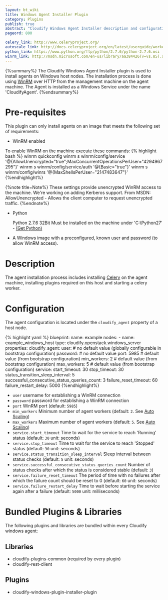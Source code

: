 ```yaml
---
layout: bt_wiki
title: Windows Agent Installer Plugin
category: Plugins
publish: true
abstract: "Cloudify Windows Agent Installer description and configuration"
pageord: 800

celery_link: http://www.celeryproject.org/
autoscale_link: http://docs.celeryproject.org/en/latest/userguide/workers.html#autoscaling
python_link: https://www.python.org/ftp/python/2.7.6/python-2.7.6.msi
winrm_link: http://msdn.microsoft.com/en-us/library/aa384426(v=vs.85).aspx
---
```


{%summary%} The Cloudify Windows Agent Installer plugin is used to install agents on Windows host nodes.
The installation process is done using [WinRM]({{page.winrm_link}}) over HTTP from the management machine on the agent machine.
The Agent is installed as a Windows Service under the name 'CloudifyAgent'.
{%endsummary%}

# Pre-requisites

This plugin can only install agents on an image that meets the following set of requirements:

* WinRM enabled

To enable WinRM on the machine execute these commands:
{% highlight bash %}
winrm quickconfig
winrm s winrm/config/service '@{AllowUnencrypted="true";MaxConcurrentOperationsPerUser="4294967295"}'
winrm s winrm/config/service/auth '@{Basic="true"}'
winrm s winrm/config/winrs '@{MaxShellsPerUser="2147483647"}'
{%endhighlight%}

{%note title=Note%}
These settings provide unencrypted WinRM access to the machine. We're working on adding Kerberos support.
From MSDN: AllowUnencrypted - Allows the client computer to request unencrypted traffic.
{%endnote%}

* Python

   Python 2.7.6 32Bit Must be installed on the machine under 'C:\Python27' - [(Get Python)]({{page.python_link}})

* A Windows image with a preconfigured, known user and password (to allow WinRM access).


# Description

The agent installation process includes installing [Celery]({{page.celery_link}})
on the agent machine, installing plugins required on this host and starting a celery worker.


# Configuration

The agent configuration is located under the `cloudify_agent` property of a host node.

{% highlight yaml %}
blueprint:
  name: example
  nodes:
    - name: example_windows_host
      type: cloudify.openstack.windows_server
      properties:
        cloudify_agent:
          user:                     # no default value (globally configurable in bootstrap configuration)
          password:                 # no default value
          port: 5985                # default value (from bootstrap configuration)
          min_workers: 2            # default value (from bootstrap configuration)
          max_workers: 5            # default value (from bootstrap configuration)
          service:
              start_timeout: 30
              stop_timeout: 30
              status_transition_sleep_interval: 5
              successful_consecutive_status_queries_count: 3
              failure_reset_timeout: 60
              failure_restart_delay: 5000
{%endhighlight%}

* `user` username for establishing a WinRM connection
* `password` password for establishing a WinRM connection
* `port` WinRM port (default: `5985`)
* `min_workers` Minimum number of agent workers (default: `2`. See [Auto Scaling]({{page.autoscale_link}}))
* `max_workers` Maximum number of agent workers (default: `5`. See [Auto Scaling]({{page.autoscale_link}}))
* `service.start_timeout` Time to wait for the service to reach 'Running' status (default: `30` unit: seconds)
* `service.stop_timeout` Time to wait for the service to reach 'Stopped' status (default: `30` unit: seconds)
* `service.status_transition_sleep_interval` Sleep interval between status checks (default: `5` unit: seconds)
* `service.successful_consecutive_status_queries_count` Number of status checks after which the status is considered stable (default: `3`)
* `service.failure_reset_timeout` The period of time with no failures after which the failure count should be reset to 0 (default: `60` unit: seconds)
* `service.failure_restart_delay` Time to wait before starting the service again after a failure (default: `5000` unit: milliseconds)

# Bundled Plugins & Libraries

The following plugins and libraries are bundled within every Cloudify windows agent:

## Libraries

* cloudify-plugins-common (required by every plugin)
* cloudify-rest-client

## Plugins

* cloudify-windows-plugin-installer-plugin
